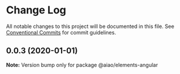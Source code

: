 # Change Log

All notable changes to this project will be documented in this file. See [Conventional Commits](https://conventionalcommits.org) for commit guidelines.

## 0.0.3 (2020-01-01)

**Note:** Version bump only for package @aiao/elements-angular
